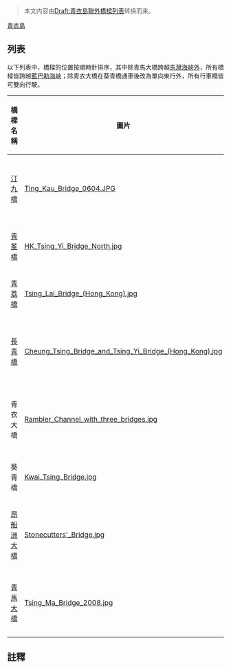 > 本文内容由[Draft:青衣島聯外橋樑列表](https://zh.wikipedia.org/wiki/Draft:青衣島聯外橋樑列表)转换而来。


[青衣島](../Page/青衣島.md "wikilink")

## 列表

以下列表中，橋樑的位置按順時針排序，其中除青馬大橋跨越[馬灣海峽外](https://zh.wikipedia.org/wiki/馬灣海峽 "wikilink")，所有橋樑皆跨越[藍巴勒海峽](../Page/藍巴勒海峽.md "wikilink")；除青衣大橋在葵青橋通車後改為單向東行外，所有行車橋皆可雙向行駛。

<table>
<thead>
<tr class="header">
<th><p>橋樑名稱</p></th>
<th><p>圖片</p></th>
<th><p>簡介</p></th>
<th><p>青衣端</p></th>
<th><p>聯外端</p></th>
<th><p>所屬幹線</p></th>
<th><p>通車年份</p></th>
<th><p>行車橋</p></th>
<th><p>鐵路橋</p></th>
</tr>
</thead>
<tbody>
<tr class="odd">
<td><p><a href="../Page/汀九橋.md" title="wikilink">汀九橋</a></p></td>
<td><p><a href="https://zh.wikipedia.org/wiki/File:Ting_Kau_Bridge_0604.JPG" title="fig:Ting_Kau_Bridge_0604.JPG">Ting_Kau_Bridge_0604.JPG</a></p></td>
<td><p>屬於<a href="../Page/青馬管制區.md" title="wikilink">青馬管制區</a>。</p></td>
<td><p><a href="https://zh.wikipedia.org/wiki/長青公路" title="wikilink">長青公路</a></p></td>
<td><p><a href="../Page/大欖隧道.md" title="wikilink">大欖隧道</a></p></td>
<td><p><a href="../Page/香港3號幹線.md" title="wikilink">3號幹線</a><br />
（<a href="https://zh.wikipedia.org/wiki/青朗公路" title="wikilink">青朗公路</a>）</p></td>
<td><p>1998年</p></td>
<td><p>是</p></td>
<td><p>否</p></td>
</tr>
<tr class="even">
<td><p><a href="../Page/青荃橋.md" title="wikilink">青荃橋</a></p></td>
<td><p><a href="https://zh.wikipedia.org/wiki/File:HK_Tsing_Yi_Bridge_North.jpg" title="fig:HK_Tsing_Yi_Bridge_North.jpg">HK_Tsing_Yi_Bridge_North.jpg</a></p></td>
<td><p>又名「青衣北橋」。</p></td>
<td><p><a href="../Page/青衣北岸公路.md" title="wikilink">青衣北岸公路</a></p></td>
<td><p><a href="../Page/德士古道.md" title="wikilink">德士古道</a></p></td>
<td><p>無</p></td>
<td><p>1987年</p></td>
<td><p>是</p></td>
<td><p>否</p></td>
</tr>
<tr class="odd">
<td><p><a href="../Page/青荔橋.md" title="wikilink">青荔橋</a></p></td>
<td><p><a href="https://zh.wikipedia.org/wiki/File:Tsing_Lai_Bridge_(Hong_Kong).jpg" title="fig:Tsing_Lai_Bridge_(Hong_Kong).jpg">Tsing_Lai_Bridge_(Hong_Kong).jpg</a></p></td>
<td><p><a href="../Page/港鐵.md" title="wikilink">港鐵</a><a href="../Page/東涌綫.md" title="wikilink">東涌綫</a>及<a href="../Page/機場快綫.md" title="wikilink">機場快綫</a>專用橋樑。</p></td>
<td><p><a href="../Page/青衣站.md" title="wikilink">青衣站</a></p></td>
<td><p><a href="../Page/荔景站.md" title="wikilink">荔景站</a></p></td>
<td><p>無</p></td>
<td><p>1998年</p></td>
<td><p>否</p></td>
<td><p>是</p></td>
</tr>
<tr class="even">
<td><p><a href="../Page/長青橋.md" title="wikilink">長青橋</a></p></td>
<td><p><a href="https://zh.wikipedia.org/wiki/File:Cheung_Tsing_Bridge_and_Tsing_Yi_Bridge_(Hong_Kong).jpg" title="fig:Cheung_Tsing_Bridge_and_Tsing_Yi_Bridge_(Hong_Kong).jpg">Cheung_Tsing_Bridge_and_Tsing_Yi_Bridge_(Hong_Kong).jpg</a></p></td>
<td><p>屬於青馬管制區。</p></td>
<td><p><a href="../Page/長青隧道.md" title="wikilink">長青隧道</a></p></td>
<td><p>青葵公路葵涌段</p></td>
<td><p><a href="../Page/香港3號幹線.md" title="wikilink">3號幹線</a><br />
（<a href="https://zh.wikipedia.org/wiki/青葵公路" title="wikilink">青葵公路</a>）</p></td>
<td><p>1997年</p></td>
<td><p>是</p></td>
<td><p>否</p></td>
</tr>
<tr class="odd">
<td><p>青衣大橋</p></td>
<td><p><a href="https://zh.wikipedia.org/wiki/File:Rambler_Channel_with_three_bridges.jpg" title="fig:Rambler_Channel_with_three_bridges.jpg">Rambler_Channel_with_three_bridges.jpg</a></p></td>
<td><p><a href="https://zh.wikipedia.org/wiki/File:TsingYiBridge-Stone.jpg" title="fig:TsingYiBridge-Stone.jpg">TsingYiBridge-Stone.jpg</a></p></td>
<td><p>合稱「<a href="../Page/青衣南橋.md" title="wikilink">青衣南橋</a>」。</p></td>
<td><p><a href="https://zh.wikipedia.org/wiki/青衣鄉事會路" title="wikilink">青衣鄉事會路</a>（北）<br />
<a href="../Page/青衣路.md" title="wikilink">青衣路</a>（南）</p></td>
<td><p><a href="../Page/葵青路.md" title="wikilink">葵青路</a></p></td>
<td><p>無</p></td>
<td><p>1974年</p></td>
<td><p>是</p></td>
</tr>
<tr class="even">
<td><p>葵青橋</p></td>
<td><p><a href="https://zh.wikipedia.org/wiki/File:Kwai_Tsing_Bridge.jpg" title="fig:Kwai_Tsing_Bridge.jpg">Kwai_Tsing_Bridge.jpg</a></p></td>
<td><p>無</p></td>
<td><p>1999年</p></td>
<td><p>是</p></td>
<td><p>否</p></td>
<td></td>
<td></td>
<td></td>
</tr>
<tr class="odd">
<td><p><a href="../Page/昂船洲大橋.md" title="wikilink">昂船洲大橋</a></p></td>
<td><p><a href="https://zh.wikipedia.org/wiki/File:Stonecutters&#39;_Bridge.jpg" title="fig:Stonecutters&#39;_Bridge.jpg">Stonecutters'_Bridge.jpg</a></p></td>
<td><p>屬於<a href="https://zh.wikipedia.org/wiki/青沙管制區" title="wikilink">青沙管制區</a>。</p></td>
<td><p><a href="../Page/南灣隧道.md" title="wikilink">南灣隧道</a></p></td>
<td><p>青沙公路<a href="../Page/荔枝角.md" title="wikilink">荔枝角</a>段</p></td>
<td><p><a href="../Page/香港8號幹線.md" title="wikilink">8號幹線</a><br />
（<a href="../Page/青沙公路.md" title="wikilink">青沙公路</a>）</p></td>
<td><p>2009年</p></td>
<td><p>是</p></td>
<td><p>否</p></td>
</tr>
<tr class="even">
<td><p><a href="../Page/青馬大橋.md" title="wikilink">青馬大橋</a></p></td>
<td><p><a href="https://zh.wikipedia.org/wiki/File:Tsing_Ma_Bridge_2008.jpg" title="fig:Tsing_Ma_Bridge_2008.jpg">Tsing_Ma_Bridge_2008.jpg</a></p></td>
<td><p>連接<a href="../Page/馬灣.md" title="wikilink">馬灣</a>，繼而連接<a href="../Page/大嶼山.md" title="wikilink">大嶼山</a>及<a href="../Page/香港國際機場.md" title="wikilink">香港國際機場</a>。屬於青馬管制區。</p></td>
<td><p><a href="https://zh.wikipedia.org/wiki/長青公路" title="wikilink">長青公路</a></p></td>
<td><p><a href="../Page/馬灣高架道路.md" title="wikilink">馬灣高架道路</a></p></td>
<td><p><a href="../Page/香港8號幹線.md" title="wikilink">8號幹線</a><br />
（<a href="../Page/青嶼幹線.md" title="wikilink">青嶼幹線</a>）</p></td>
<td><p>1997年</p></td>
<td><p>是</p></td>
<td><p>是</p></td>
</tr>
</tbody>
</table>

## 註釋